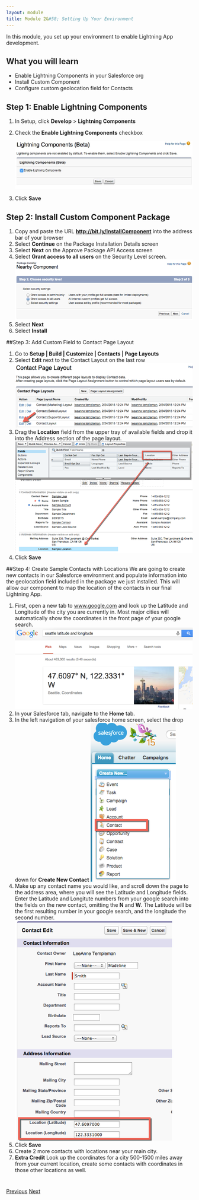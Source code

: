 ```yaml
---
layout: module
title: Module 2&#58; Setting Up Your Environment
---
```


In this module, you set up your environment to enable Lightning App development.

## What you will learn
- Enable Lightning Components in your Salesforce org
- Install Custom Component
- Configure custom geolocation field for Contacts



## Step 1: Enable Lightning Components

1. In Setup, click **Develop** > **Lightning Components**

1. Check the **Enable Lightning Components** checkbox

    ![](images/enable-lightning.jpg)

1. Click **Save**


## Step 2: Install Custom Component Package 

1. Copy and paste the URL **http://bit.ly/InstallComponent** into the address bar of your browser
1. Select **Continue** on the Package Installation Details screen
1. Select **Next** on the Approve Package API Access screen
1. Select **Grant access to all users** on the Security Level screen. 
![](images/package1.jpg)
1. Select **Next**
1. Select **Install** 

##Step 3: Add Custom Field to Contact Page Layout 
1. Go to **Setup | Build | Customize | Contacts | Page Layouts**
2. Select **Edit** next to the Contact Layout on the last row
![](images/layout.png)
3. Drag the **Location** field from the upper tray of available fields and drop it into the Address section of the page layout. 
![](images/fielddrag.png)
4. Click **Save**


##Step 4: Create Sample Contacts with Locations
We are going to create new contacts in our Salesforce environment and populate information into the geolocation field included in the package we just installed. This will allow our component to map the location of the contacts in our final Lightning App. 

1. First, open a new tab to www.google.com and look up the Latitude and Longitude of the city you are currently in. Most major cities will automatically show the coordinates in the front page of your google search. 
![](images/latlong.png)
2. In your Salesforce tab, navigate to the **Home** tab. 
3. In the left navigation of your salesforce home screen, select the drop down for **Create New Contact**
![](images/newcontact.png)
4. Make up any contact name you would like, and scroll down the page to the address area, where you will see the Latitude and Longitude fields. Enter the Latitude and Longitute numbers from your google search into the fields on the new contact, omitting the **N** and **W**. The Latitude will be the first resulting number in your google search, and the longitude the second number. ![](images/llfields.png)
5. Click **Save**
6. Create 2 more contacts with locations near your main city. 
7. **Extra Credit** Look up the coordinates for a city 500-1500 miles away from your current location, create some contacts with coordinates in those other locations as well. 







<div class="row" style="margin-top:40px;">
<div class="col-sm-12">
<a href="create-developer-edition.html" class="btn btn-default"><i class="glyphicon glyphicon-chevron-left"></i> Previous</a>
<a href="create-apex-controller.html" class="btn btn-default pull-right">Next <i class="glyphicon glyphicon-chevron-right"></i></a>
</div>
</div>

